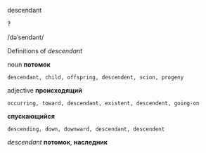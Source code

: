 descendant

?

/dəˈsendənt/

Definitions of _descendant_

noun
**потомок**

    descendant, child, offspring, descendent, scion, progeny

adjective
**происходящий**

    occurring, toward, descendant, existent, descendent, going-on
**спускающийся**

    descending, down, downward, descendant, descendent

_descendant_
**потомок**, **наследник**